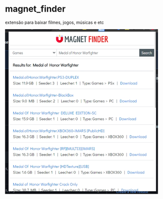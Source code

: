 # magnet_finder
extensão para baixar filmes, jogos, músicas e etc

<img src="https://raw.githubusercontent.com/herbertizidro/magnet_finder/main/print.jpg">
